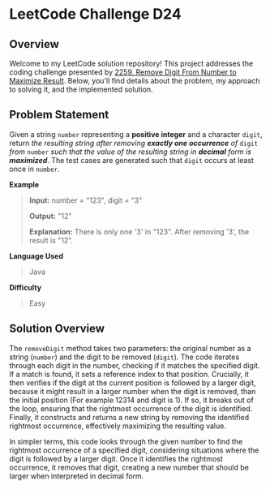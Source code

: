 
# LeetCode Challenge D24

## Overview

Welcome to my LeetCode solution repository! This project addresses the coding challenge presented by [2259.  Remove Digit From Number to Maximize Result](https://leetcode.com/problems/remove-digit-from-number-to-maximize-result/). Below, you'll find details about the problem, my approach to solving it, and the implemented solution.

## Problem Statement

Given a string  `number`  representing a  **positive integer**  and a character  `digit`, return  _the resulting string after removing  **exactly one occurrence**  of_ `digit` _from_ `number` _such that the value of the resulting string in  **decimal**  form is  **maximized**_. The test cases are generated such that  `digit`  occurs at least once in  `number`.


**Example**


> **Input:** number = "123", digit = "3"
> 
> **Output:** "12"
> 
> **Explanation:** There is only one '3' in "123". After removing '3', the result is "12".

**Language Used**
> Java

**Difficulty**
> Easy

## Solution Overview
The `removeDigit` method takes two parameters: the original number as a string (`number`) and the digit to be removed (`digit`). The code iterates through each digit in the number, checking if it matches the specified digit. If a match is found, it sets a reference index to that position. Crucially, it then verifies if the digit at the current position is followed by a larger digit, because it might result in a larger number when the digit is removed, than the initial position (For example 12314 and digit is 1). If so, it breaks out of the loop, ensuring that the rightmost occurrence of the digit is identified. Finally, it constructs and returns a new string by removing the identified rightmost occurrence, effectively maximizing the resulting value.

In simpler terms, this code looks through the given number to find the rightmost occurrence of a specified digit, considering situations where the digit is followed by a larger digit. Once it identifies the rightmost occurrence, it removes that digit, creating a new number that should be larger when interpreted in decimal form.

